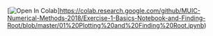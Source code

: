 [![Open In Colab](https://colab.research.google.com/assets/colab-badge.svg)]https://colab.research.google.com/github/MUIC-Numerical-Methods-2018/Exercise-1-Basics-Notebook-and-Finding-Root/blob/master/01%20Plotting%20and%20Finding%20Root.ipynb)